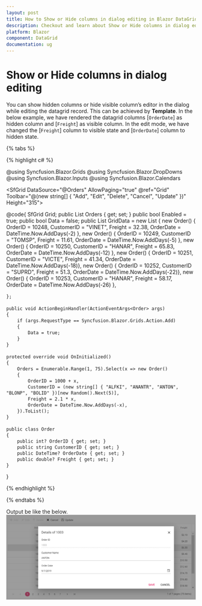 ```yaml
---
layout: post
title: How to Show or Hide columns in dialog editing in Blazor DataGrid component - Syncfusion
description: Checkout and learn about Show or Hide columns in dialog editing in Blazor DataGrid component of Syncfusion, and more details
platform: Blazor
component: DataGrid
documentation: ug
---
```


# Show or Hide columns in dialog editing

You can show hidden columns or hide visible column’s editor in the dialog while editing the datagrid record. This can be achieved by **Template**.
In the below example, we have rendered the datagrid columns [`OrderDate`] as hidden column and [`Freight`] as visible column. In the edit mode, we have changed the [`Freight`] column to visible state and [`OrderDate`] column to hidden state.

{% tabs %}

{% highlight c# %}

@using Syncfusion.Blazor.Grids
@using Syncfusion.Blazor.DropDowns
@using Syncfusion.Blazor.Inputs
@using Syncfusion.Blazor.Calendars

<SfGrid DataSource="@Orders" AllowPaging="true" @ref="Grid" Toolbar="@(new string[] { "Add", "Edit", "Delete", "Cancel", "Update" })" Height="315">
    <GridEvents OnActionBegin="ActionBeginHandler" TValue="Order"></GridEvents>
    <GridEditSettings AllowAdding="true" AllowEditing="true" AllowDeleting="true" Mode="EditMode.Dialog">
        <Template>
            @{
                var Order = (context as Order);
                <div>
                    <div class="form-row">
                        <div class="form-group col-md-6">
                            <label>Order ID</label>
                            <SfNumericTextBox TValue="int?" FloatLabelType="FloatLabelType.Always" @bind-Value="@(Order.OrderID)" Enabled="@Data"></SfNumericTextBox>
                        </div>
                        <div class="form-group col-md-6">
                            <label>Customer Name</label>
                            <SfAutoComplete ID="customerID" FloatLabelType="FloatLabelType.Always" TItem="Order" @bind-Value="@(Order.CustomerID)" TValue="string" DataSource="@GridData">
                                <AutoCompleteFieldSettings Value="CustomerID"></AutoCompleteFieldSettings>
                            </SfAutoComplete>
                        </div>
                        <div class="form-group col-md-6">
                            <label>Order Date</label>
                            <SfDatePicker ID="OrderDate" FloatLabelType="FloatLabelType.Always" @bind-Value="@(Order.OrderDate)"></SfDatePicker>
                        </div>
                    </div>
                </div>
            }
        </Template>
    </GridEditSettings>
    <GridColumns>
        <GridColumn Field=@nameof(Order.OrderID) HeaderText="Order ID" IsPrimaryKey="true" ValidationRules="@(new ValidationRules{ Required=true})" TextAlign="TextAlign.Center" Width="120"></GridColumn>
        <GridColumn Field=@nameof(Order.CustomerID) HeaderText="Customer Name" TextAlign="TextAlign.Center" Width="120"></GridColumn>
        <GridColumn Field=@nameof(Order.OrderDate) HeaderText=" Order Date" EditType="EditType.DatePickerEdit" Visible="false" Format="d" TextAlign="TextAlign.Center" Width="130" Type="ColumnType.Date"></GridColumn>
        <GridColumn Field=@nameof(Order.Freight) HeaderText="Freight" Format="C2" TextAlign="TextAlign.Right" Width="120"></GridColumn>
    </GridColumns>
</SfGrid>

@code{
    SfGrid<Order> Grid;
    public List<Order> Orders { get; set; }
    public bool Enabled = true;
    public bool Data = false;
    public List<Order> GridData = new List<Order>
{
        new Order() { OrderID = 10248, CustomerID = "VINET", Freight = 32.38, OrderDate = DateTime.Now.AddDays(-2) },
        new Order() { OrderID = 10249, CustomerID = "TOMSP", Freight = 11.61, OrderDate = DateTime.Now.AddDays(-5) },
        new Order() { OrderID = 10250, CustomerID = "HANAR", Freight = 65.83, OrderDate = DateTime.Now.AddDays(-12) },
        new Order() { OrderID = 10251, CustomerID = "VICTE", Freight = 41.34, OrderDate = DateTime.Now.AddDays(-18)},
        new Order() { OrderID = 10252, CustomerID = "SUPRD", Freight = 51.3,  OrderDate = DateTime.Now.AddDays(-22)},
        new Order() { OrderID = 10253, CustomerID = "HANAR", Freight = 58.17, OrderDate = DateTime.Now.AddDays(-26) },

    };

    public void ActionBeginHandler(ActionEventArgs<Order> args)
    {
        if (args.RequestType == Syncfusion.Blazor.Grids.Action.Add)
        {
            Data = true;
        }
    }

    protected override void OnInitialized()
    {
        Orders = Enumerable.Range(1, 75).Select(x => new Order()
        {
            OrderID = 1000 + x,
            CustomerID = (new string[] { "ALFKI", "ANANTR", "ANTON", "BLONP", "BOLID" })[new Random().Next(5)],
            Freight = 2.1 * x,
            OrderDate = DateTime.Now.AddDays(-x),
        }).ToList();
    }

    public class Order
    {
        public int? OrderID { get; set; }
        public string CustomerID { get; set; }
        public DateTime? OrderDate { get; set; }
        public double? Freight { get; set; }
    }
}

{% endhighlight %}

{% endtabs %}

Output be like the below.
![`Final output`](../images/columndialog.PNG)